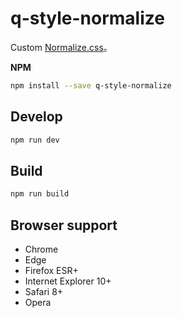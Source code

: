 # q-style-normalize

Custom [Normalize.css](https://github.com/necolas/normalize.css)。

**NPM**

```sh
npm install --save q-style-normalize
```

## Develop

```sh
npm run dev
```

## Build

```sh
npm run build
```

## Browser support

* Chrome
* Edge
* Firefox ESR+
* Internet Explorer 10+
* Safari 8+
* Opera
